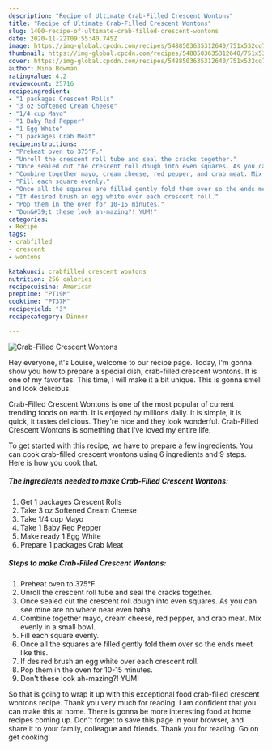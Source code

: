 ```yaml
---
description: "Recipe of Ultimate Crab-Filled Crescent Wontons"
title: "Recipe of Ultimate Crab-Filled Crescent Wontons"
slug: 1400-recipe-of-ultimate-crab-filled-crescent-wontons
date: 2020-11-22T09:55:40.745Z
image: https://img-global.cpcdn.com/recipes/5488503635312640/751x532cq70/crab-filled-crescent-wontons-recipe-main-photo.jpg
thumbnail: https://img-global.cpcdn.com/recipes/5488503635312640/751x532cq70/crab-filled-crescent-wontons-recipe-main-photo.jpg
cover: https://img-global.cpcdn.com/recipes/5488503635312640/751x532cq70/crab-filled-crescent-wontons-recipe-main-photo.jpg
author: Mina Bowman
ratingvalue: 4.2
reviewcount: 25716
recipeingredient:
- "1 packages Crescent Rolls"
- "3 oz Softened Cream Cheese"
- "1/4 cup Mayo"
- "1 Baby Red Pepper"
- "1 Egg White"
- "1 packages Crab Meat"
recipeinstructions:
- "Preheat oven to 375°F."
- "Unroll the crescent roll tube and seal the cracks together."
- "Once sealed cut the crescent roll dough into even squares. As you can see mine are no where near even haha."
- "Combine together mayo, cream cheese, red pepper, and crab meat. Mix evenly in a small bowl."
- "Fill each square evenly."
- "Once all the squares are filled gently fold them over so the ends meet like this."
- "If desired brush an egg white over each crescent roll."
- "Pop them in the oven for 10-15 minutes."
- "Don&#39;t these look ah-mazing?! YUM!"
categories:
- Recipe
tags:
- crabfilled
- crescent
- wontons

katakunci: crabfilled crescent wontons 
nutrition: 256 calories
recipecuisine: American
preptime: "PT19M"
cooktime: "PT37M"
recipeyield: "3"
recipecategory: Dinner

---
```



![Crab-Filled Crescent Wontons](https://img-global.cpcdn.com/recipes/5488503635312640/751x532cq70/crab-filled-crescent-wontons-recipe-main-photo.jpg)

Hey everyone, it's Louise, welcome to our recipe page. Today, I'm gonna show you how to prepare a special dish, crab-filled crescent wontons. It is one of my favorites. This time, I will make it a bit unique. This is gonna smell and look delicious.

Crab-Filled Crescent Wontons is one of the most popular of current trending foods on earth. It is enjoyed by millions daily. It is simple, it is quick, it tastes delicious. They're nice and they look wonderful. Crab-Filled Crescent Wontons is something that I've loved my entire life.




To get started with this recipe, we have to prepare a few ingredients. You can cook crab-filled crescent wontons using 6 ingredients and 9 steps. Here is how you cook that.

<!--inarticleads1-->

##### The ingredients needed to make Crab-Filled Crescent Wontons:

1. Get 1 packages Crescent Rolls
1. Take 3 oz Softened Cream Cheese
1. Take 1/4 cup Mayo
1. Take 1 Baby Red Pepper
1. Make ready 1 Egg White
1. Prepare 1 packages Crab Meat




<!--inarticleads2-->

##### Steps to make Crab-Filled Crescent Wontons:

1. Preheat oven to 375°F.
1. Unroll the crescent roll tube and seal the cracks together.
1. Once sealed cut the crescent roll dough into even squares. As you can see mine are no where near even haha.
1. Combine together mayo, cream cheese, red pepper, and crab meat. Mix evenly in a small bowl.
1. Fill each square evenly.
1. Once all the squares are filled gently fold them over so the ends meet like this.
1. If desired brush an egg white over each crescent roll.
1. Pop them in the oven for 10-15 minutes.
1. Don&#39;t these look ah-mazing?! YUM!




So that is going to wrap it up with this exceptional food crab-filled crescent wontons recipe. Thank you very much for reading. I am confident that you can make this at home. There is gonna be more interesting food at home recipes coming up. Don't forget to save this page in your browser, and share it to your family, colleague and friends. Thank you for reading. Go on get cooking!
